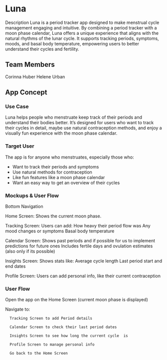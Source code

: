# Luna

Description
Luna is a period tracker app designed to make menstrual cycle management engaging and intuitive. By combining a period tracker with a moon phase calendar, Luna offers a unique experience that aligns with the natural rhythms of the lunar cycle. It supports tracking periods, symptoms, moods, and basal body temperature, empowering users to better understand their cycles and fertility.

## Team Members
Corinna Huber
Helene Urban

## App Concept

### Use Case
Luna helps people who menstruate keep track of their periods and understand their bodies better. It’s designed for users who want to track their cycles in detail, maybe use natural contraception methods, and enjoy a visually fun experience with the moon phase calendar.

### Target User
The app is for anyone who menstruates, especially those who:
- Want to track their periods and symptoms
- Use natural methods for contraception
- Like fun features like a moon phase calendar
- Want an easy way to get an overview of their cycles

### Mockups & User Flow
Bottom Navigation

Home Screen:
      Shows the current moon phase.

Tracking Screen:
      Users can add:
            How heavy their period flow was
            Any mood changes or symptoms
            Basal body temperature

Calendar Screen:
      Shows past periods and if possible for us to implement predictions for future ones
      Includes fertile days and ovulation estimates (also only if its possible)

Insights Screen:
      Shows stats like:
            Average cycle length
            Last period start and end dates

Profile Screen:
        Users can add personal info, like their current contraception

### User Flow
Open the app on the Home Screen (current moon phase is displayed)

Navigate to:
      
      Tracking Screen to add Period details
      
      Calendar Screen to check their last period dates
      
      Insights Screen to see how long the current cycle  is
      
      Profile Screen to manage personal info
      
      Go back to the Home Screen

 
